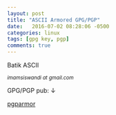 ```yaml
---
layout: post
title: "ASCII Armored GPG/PGP"
date:   2016-07-02 08:28:06 -0500
categories: linux
tags: [gpg key, pgp]
comments: true
---
```


Batik ASCII

<small><em>imamsiswandi at gmail.com</em></small>

GPG/PGP pub: &darr;


[pgparmor](/pgp.txt)